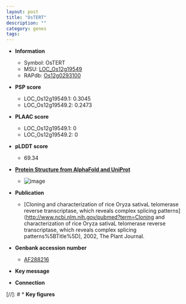 ```yaml
---
layout: post
title: "OsTERT"
description: ""
category: genes
tags: 
---
```


* **Information**  
    + Symbol: OsTERT  
    + MSU: [LOC_Os12g19549](http://rice.plantbiology.msu.edu/cgi-bin/ORF_infopage.cgi?orf=LOC_Os12g19549)  
    + RAPdb: [Os12g0293100](http://rapdb.dna.affrc.go.jp/viewer/gbrowse_details/irgsp1?name=Os12g0293100)  

* **PSP score**  
    + LOC_Os12g19549.1: 0.3045 
    + LOC_Os12g19549.2: 0.2473 

* **PLAAC score**  
    + LOC_Os12g19549.1: 0 
    + LOC_Os12g19549.2: 0 

* **pLDDT score**
    + 69.34

* **[Protein Structure from AlphaFold and UniProt](https://www.uniprot.org/uniprotkb/Q8LKW0/entry#structure)**
    + ![image](https://ricepsp.github.io/images/Q8/AF-Q8LKW0-F1.png)

* **Publication**  
    + [Cloning and characterization of rice Oryza sativaL telomerase reverse transcriptase, which reveals complex splicing patterns](http://www.ncbi.nlm.nih.gov/pubmed?term=Cloning and characterization of rice Oryza sativaL telomerase reverse transcriptase, which reveals complex splicing patterns%5BTitle%5D), 2002, The Plant Journal.

* **Genbank accession number**  
    + [AF288216](http://www.ncbi.nlm.nih.gov/nuccore/AF288216)

* **Key message**  

* **Connection**  

[//]: # * **Key figures**  


